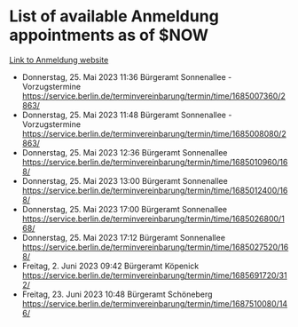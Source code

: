 # List of available Anmeldung appointments as of $NOW
[Link to Anmeldung website](https://service.berlin.de/terminvereinbarung/termin/tag.php?termin=1&anliegen[]=120686&dienstleisterlist=122210,122217,327316,122219,327312,122227,327314,122231,327346,122243,327348,122254,122252,329742,122260,329745,122262,329748,122271,327278,122273,327274,122277,327276,330436,122280,327294,122282,327290,122284,327292,122291,327270,122285,327266,122286,327264,122296,327268,150230,329760,122297,327286,122294,327284,122312,329763,122314,329775,122304,327330,122311,327334,122309,327332,317869,122281,327352,122279,329772,122283,122276,327324,122274,327326,122267,329766,122246,327318,122251,327320,122257,327322,122208,327298,122226,327300&herkunft=http%3A%2F%2Fservice.berlin.de%2Fdienstleistung%2F120686%2F)
- Donnerstag, 25. Mai 2023 11:36 Bürgeramt Sonnenallee - Vorzugstermine https://service.berlin.de/terminvereinbarung/termin/time/1685007360/2863/
- Donnerstag, 25. Mai 2023 11:48 Bürgeramt Sonnenallee - Vorzugstermine https://service.berlin.de/terminvereinbarung/termin/time/1685008080/2863/
- Donnerstag, 25. Mai 2023 12:36 Bürgeramt Sonnenallee https://service.berlin.de/terminvereinbarung/termin/time/1685010960/168/
- Donnerstag, 25. Mai 2023 13:00 Bürgeramt Sonnenallee https://service.berlin.de/terminvereinbarung/termin/time/1685012400/168/
- Donnerstag, 25. Mai 2023 17:00 Bürgeramt Sonnenallee https://service.berlin.de/terminvereinbarung/termin/time/1685026800/168/
- Donnerstag, 25. Mai 2023 17:12 Bürgeramt Sonnenallee https://service.berlin.de/terminvereinbarung/termin/time/1685027520/168/
- Freitag, 2. Juni 2023 09:42 Bürgeramt Köpenick https://service.berlin.de/terminvereinbarung/termin/time/1685691720/312/
- Freitag, 23. Juni 2023 10:48 Bürgeramt Schöneberg https://service.berlin.de/terminvereinbarung/termin/time/1687510080/146/
